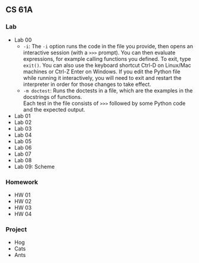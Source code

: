 ## CS 61A

### Lab

- Lab 00
  - `-i`: The `-i` option runs the code in the file you provide, then opens an interactive session (with a `>>>` prompt). You can then evaluate expressions, for example calling functions you defined. To exit, type `exit()`. You can also use the keyboard shortcut Ctrl-D on Linux/Mac machines or Ctrl-Z Enter on Windows.
  If you edit the Python file while running it interactively, you will need to exit and restart the interpreter in order for those changes to take effect.   
  - `-m doctest`: Runs the doctests in a file, which are the examples in the docstrings of functions.   
  Each test in the file consists of `>>>` followed by some Python code and the expected output.
- Lab 01
- Lab 02
- Lab 03
- Lab 04
- Lab 05
- Lab 06
- Lab 07
- Lab 08
- Lab 09: Scheme

### Homework

- HW 01
- HW 02
- HW 03
- HW 04

### Project

- Hog
- Cats
- Ants